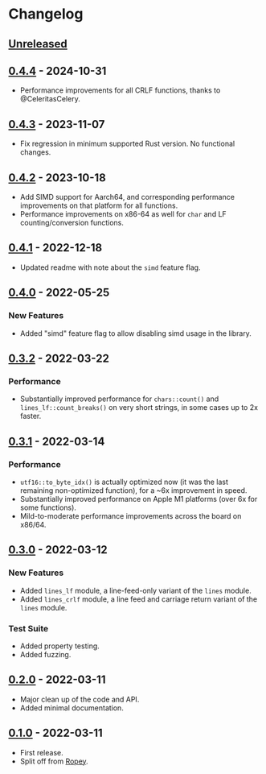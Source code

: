 # Changelog


## [Unreleased]


## [0.4.4] - 2024-10-31

- Performance improvements for all CRLF functions, thanks to @CeleritasCelery.


## [0.4.3] - 2023-11-07

- Fix regression in minimum supported Rust version.  No functional changes.


## [0.4.2] - 2023-10-18

- Add SIMD support for Aarch64, and corresponding performance improvements on that platform for all functions.
- Performance improvements on x86-64 as well for `char` and LF counting/conversion functions.


## [0.4.1] - 2022-12-18

- Updated readme with note about the `simd` feature flag.


## [0.4.0] - 2022-05-25

### New Features
- Added "simd" feature flag to allow disabling simd usage in the library.


## [0.3.2] - 2022-03-22

### Performance
- Substantially improved performance for `chars::count()` and `lines_lf::count_breaks()` on very short strings, in some cases up to 2x faster.


## [0.3.1] - 2022-03-14

### Performance
- `utf16::to_byte_idx()` is actually optimized now (it was the last remaining non-optimized function), for a ~6x improvement in speed.
- Substantially improved performance on Apple M1 platforms (over 6x for some functions).
- Mild-to-moderate performance improvements across the board on x86/64.


## [0.3.0] - 2022-03-12

### New Features
- Added `lines_lf` module, a line-feed-only variant of the `lines` module.
- Added `lines_crlf` module, a line feed and carriage return variant of the `lines` module.

### Test Suite
- Added property testing.
- Added fuzzing.


## [0.2.0] - 2022-03-11

- Major clean up of the code and API.
- Added minimal documentation.


## [0.1.0] - 2022-03-11

- First release.
- Split off from [Ropey](https://crates.io/crates/ropey).


[Unreleased]: https://github.com/cessen/str_indices/compare/v0.4.4...HEAD
[0.4.4]: https://github.com/cessen/str_indices/compare/v0.4.3...v0.4.4
[0.4.3]: https://github.com/cessen/str_indices/compare/v0.4.2...v0.4.3
[0.4.2]: https://github.com/cessen/str_indices/compare/v0.4.1...v0.4.2
[0.4.1]: https://github.com/cessen/str_indices/compare/v0.4.0...v0.4.1
[0.4.0]: https://github.com/cessen/str_indices/compare/v0.3.2...v0.4.0
[0.3.2]: https://github.com/cessen/str_indices/compare/v0.3.1...v0.3.2
[0.3.1]: https://github.com/cessen/str_indices/compare/v0.3.0...v0.3.1
[0.3.0]: https://github.com/cessen/str_indices/compare/v0.2.0...v0.3.0
[0.2.0]: https://github.com/cessen/str_indices/compare/v0.1.0...v0.2.0
[0.1.0]: https://github.com/cessen/str_indices/releases/tag/v0.1.0
